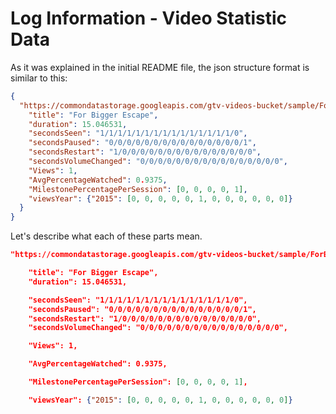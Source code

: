 # Log Information - Video Statistic Data

As it was explained in the initial README file, the json structure format is similar to this:

```json
{
  "https://commondatastorage.googleapis.com/gtv-videos-bucket/sample/ForBiggerEscapes.mp4": {
    "title": "For Bigger Escape",
    "duration": 15.046531,
    "secondsSeen": "1/1/1/1/1/1/1/1/1/1/1/1/1/1/1/0",
    "secondsPaused": "0/0/0/0/0/0/0/0/0/0/0/0/0/0/0/1",
    "secondsRestart": "1/0/0/0/0/0/0/0/0/0/0/0/0/0/0/0",
    "secondsVolumeChanged": "0/0/0/0/0/0/0/0/0/0/0/0/0/0/0/0",
    "Views": 1,
    "AvgPercentageWatched": 0.9375,
    "MilestonePercentagePerSession": [0, 0, 0, 0, 1],
    "viewsYear": {"2015": [0, 0, 0, 0, 0, 1, 0, 0, 0, 0, 0, 0]}
  }
}
```

Let's describe what each of these parts mean. 

```json
"https://commondatastorage.googleapis.com/gtv-videos-bucket/sample/ForBiggerEscapes.mp4"
```

```json
    "title": "For Bigger Escape",
    "duration": 15.046531,
```

```json
    "secondsSeen": "1/1/1/1/1/1/1/1/1/1/1/1/1/1/1/0",
    "secondsPaused": "0/0/0/0/0/0/0/0/0/0/0/0/0/0/0/1",
    "secondsRestart": "1/0/0/0/0/0/0/0/0/0/0/0/0/0/0/0",
    "secondsVolumeChanged": "0/0/0/0/0/0/0/0/0/0/0/0/0/0/0/0",
```

```json
    "Views": 1,
```

```json
    "AvgPercentageWatched": 0.9375,
```

```json
    "MilestonePercentagePerSession": [0, 0, 0, 0, 1],
```

```json
    "viewsYear": {"2015": [0, 0, 0, 0, 0, 1, 0, 0, 0, 0, 0, 0]}
```
